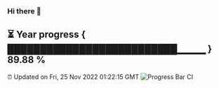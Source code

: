 ### Hi there 👋
⏳ Year progress { ██████████████████████████▁▁▁▁ } 89.88 %
---
⏰ Updated on Fri, 25 Nov 2022 01:22:15 GMT
![Progress Bar CI](https://github.com/liununu/liununu/workflows/Progress%20Bar%20CI/badge.svg)
